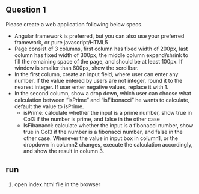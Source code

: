 ## Question 1
Please create a web application following below specs.
- Angular framework is preferred, but you can also use your preferred framework, or pure javascript/HTML5
- Page consist of 3 columns, first column has fixed width of 200px, last column has fixed width of 300px, the middle column expand/shrink to fill the remaining space of the page, and should be at least 100px. If window is smaller than 600px, show the scrollbar.
- In the first column, create an input field, where user can enter any number. If the value entered by users are not integer, round it to the nearest integer. If user enter negative values, replace it with 1.
- In the second column, show a drop down, which user can choose what calculation between “isPrime” and “isFibonacci”  he wants to calculate, default the value to isPrime. 
  - isPrime: calculate whether the input is a prime number, show true in Col3 if the number is prime, and false in the other case
  - IsFibanacci: calculate whether the input is a fibonacci number, show true in Col3 if the number is a fibonacci number, and false in the other case.
Whenever the value in input box in column1, or the dropdown in column2 changes, execute the calculation accordingly, and show the result in column 3.



## run
1. open index.html file in the browser